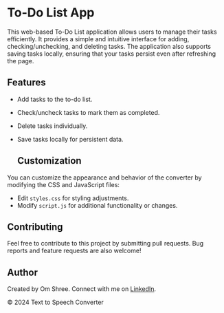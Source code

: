 # To-Do List App

This web-based To-Do List application allows users to manage their tasks efficiently. It provides a simple and intuitive interface for adding, checking/unchecking, and deleting tasks. The application also supports saving tasks locally, ensuring that your tasks persist even after refreshing the page.

## Features

- Add tasks to the to-do list.
- Check/uncheck tasks to mark them as completed.
- Delete tasks individually.
- Save tasks locally for persistent data.

  ## Customization

You can customize the appearance and behavior of the converter by modifying the CSS and JavaScript files:

- Edit `styles.css` for styling adjustments.
- Modify `script.js` for additional functionality or changes.

## Contributing

Feel free to contribute to this project by submitting pull requests. Bug reports and feature requests are also welcome!

## Author

Created by Om Shree. Connect with me on [LinkedIn](https://www.linkedin.com/in/om-shree-04372118a?utm_source=share&utm_campaign=share_via&utm_content=profile&utm_medium=android_app).

&copy; 2024 Text to Speech Converter
